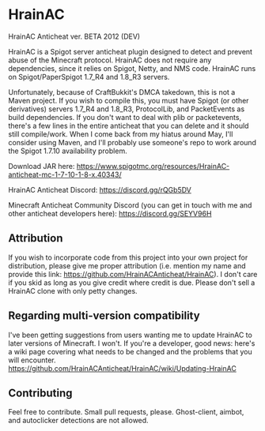 # HrainAC
HrainAC Anticheat ver. BETA 2012 (DEV)

HrainAC is a Spigot server anticheat plugin designed to detect and prevent abuse of the Minecraft protocol. HrainAC does not require any dependencies, since it relies on Spigot, Netty, and NMS code. HrainAC runs on Spigot/PaperSpigot 1.7_R4 and 1.8_R3 servers.

Unfortunately, because of CraftBukkit's DMCA takedown, this is not a Maven project. If you wish to compile this, you must have Spigot (or other derivatives) servers 1.7_R4 and 1.8_R3, ProtocolLib, and PacketEvents as build dependencies. If you don't want to deal with plib or packetevents, there's a few lines in the entire anticheat that you can delete and it should still compile/work. When I come back from my hiatus around May, I'll consider using Maven, and I'll probably use someone's repo to work around the Spigot 1.7.10 availability problem.

Download JAR here: https://www.spigotmc.org/resources/HrainAC-anticheat-mc-1-7-10-1-8-x.40343/

HrainAC Anticheat Discord: https://discord.gg/rQGb5DV

Minecraft Anticheat Community Discord (you can get in touch with me and other anticheat developers here): https://discord.gg/SEYV96H

## Attribution
If you wish to incorporate code from this project into your own project for distribution, please give me proper attribution (i.e. mention my name and provide this link: https://github.com/HrainACAnticheat/HrainAC). I don't care if you skid as long as you give credit where credit is due. Please don't sell a HrainAC clone with only petty changes.

## Regarding multi-version compatibility
I've been getting suggestions from users wanting me to update HrainAC to later versions of Minecraft. I won't. If you're a developer, good news: here's a wiki page covering what needs to be changed and the problems that you will encounter. https://github.com/HrainACAnticheat/HrainAC/wiki/Updating-HrainAC

## Contributing
Feel free to contribute. Small pull requests, please. Ghost-client, aimbot, and autoclicker detections are not allowed.
